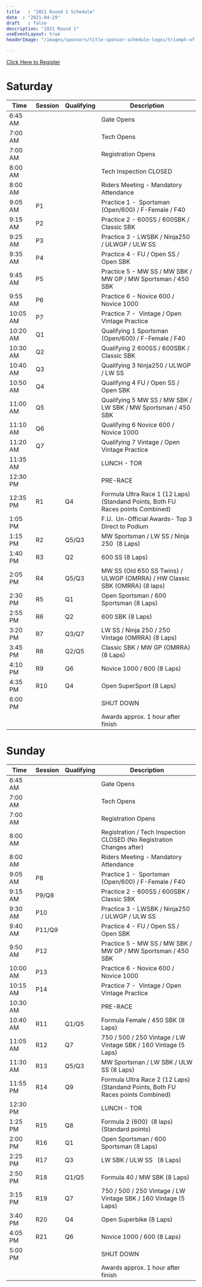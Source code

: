 ```yaml
---
title   : "2021 Round 1 Schedule"
date  : "2021-04-29"
draft   : false
description: "2021 Round 1"
useEventLayout: true
headerImage: "/images/sponsors/title-sponsor-schedule-logos/triumph-of-seattle.png"

---
```


[Click Here to Register](http://msreg.com/WMRRAR1RIDGE2021)

# Saturday

| Time     | Session | Qualifying | Description                                                                     |
| -------- | ------- | ---------- | ------------------------------------------------------------------------------- |
| 6:45 AM  |         |            | Gate Opens                                                                      |
| 7:00 AM  |         |            | Tech Opens                                                                      |
| 7:00 AM  |         |            | Registration Opens                                                              |
| 8:00 AM  |         |            | Tech Inspection CLOSED                                                          |
| 8:00 AM  |         |            | Riders Meeting - Mandatory Attendance                                           |
| 9:05 AM  | P1      |            | Practice 1 -  Sportsman (Open/600) / F-Female / F40                             |
| 9:15 AM  | P2      |            | Practice 2 - 600SS / 600SBK / Classic SBK                                       |
| 9:25 AM  | P3      |            | Practice 3 - LWSBK / Ninja250 / ULWGP / ULW SS                                  |
| 9:35 AM  | P4      |            | Practice 4 - FU / Open SS / Open SBK                                            |
| 9:45 AM  | P5      |            | Practice 5 - MW SS / MW SBK / MW GP / MW Sportsman / 450 SBK                    |
| 9:55 AM  | P6      |            | Practice 6 - Novice 600 / Novice 1000                                           |
| 10:05 AM | P7      |            | Practice 7 -  Vintage / Open Vintage Practice                                   |
| 10:20 AM | Q1      |            | Qualifying 1 Sportsman (Open/600) / F-Female / F40                              |
| 10:30 AM | Q2      |            | Qualifying 2 600SS / 600SBK / Classic SBK                                       |
| 10:40 AM | Q3      |            | Qualifying 3 Ninja250 / ULWGP / LW SS                                           |
| 10:50 AM | Q4      |            | Qualifying 4 FU / Open SS / Open SBK                                            |
| 11:00 AM | Q5      |            | Qualifying 5 MW SS / MW SBK / LW SBK / MW Sportsman / 450 SBK                   |
| 11:10 AM | Q6      |            | Qualifying 6 Novice 600 / Novice 1000                                           |
| 11:20 AM | Q7      |            | Qualifying 7 Vintage / Open Vintage Practice                                    |
| 11:35 AM |         |            | LUNCH - TOR                                                                     |
| 12:30 PM |         |            | PRE-RACE                                                                        |
| 12:35 PM | R1      | Q4         | Formula Ultra Race 1 (12 Laps) (Standand Points, Both FU Races points Combined) |
| 1:05 PM  |         |            | F.U.  Un-Official Awards- Top 3 Direct to Podium                                |
| 1:15 PM  | R2      | Q5/Q3      | MW Sportsman / LW SS / Ninja 250  (8 Laps)                                      |
| 1:40 PM  | R3      | Q2         | 600 SS (8 Laps)                                                                 |
| 2:05 PM  | R4      | Q5/Q3      | MW SS (Old 650 SS Twins) / ULWGP (OMRRA) / HW Classic SBK (OMRRA) (8 laps)      |
| 2:30 PM  | R5      | Q1         | Open Sportsman / 600 Sportsman (8 Laps)                                         |
| 2:55 PM  | R6      | Q2         | 600 SBK (8 Laps)                                                                |
| 3:20 PM  | R7      | Q3/Q7      | LW SS / Ninja 250 / 250 Vintage (OMRRA) (8 Laps)                                |
| 3:45 PM  | R8      | Q2/Q5      | Classic SBK / MW GP (OMRRA)  (8 Laps)                                           |
| 4:10 PM  | R9      | Q6         | Novice 1000 / 600 (8 Laps)                                                      |
| 4:35 PM  | R10     | Q4         | Open SuperSport (8 Laps)                                                        |
| 6:00 PM  |         |            | SHUT DOWN                                                                       |
|          |         |            | Awards approx. 1 hour after finish                                              |


# Sunday

| Time     | Session | Qualifying | Description                                                                     |
| -------- | ------- | ---------- | ------------------------------------------------------------------------------- |
| 6:45 AM  |         |            | Gate Opens                                                                      |
| 7:00 AM  |         |            | Tech Opens                                                                      |
| 7:00 AM  |         |            | Registration Opens                                                              |
| 8:00 AM  |         |            | Registration / Tech Inspection CLOSED (No Registration Changes after)           |
| 8:00 AM  |         |            | Riders Meeting - Mandatory Attendance                                           |
| 9:05 AM  | P8      |            | Practice 1 -  Sportsman (Open/600) / F-Female / F40                             |
| 9:15 AM  | P9/Q8   |            | Practice 2 - 600SS / 600SBK / Classic SBK                                       |
| 9:30 AM  | P10     |            | Practice 3 - LWSBK / Ninja250 / ULWGP / ULW SS                                  |
| 9:40 AM  | P11/Q9  |            | Practice 4 - FU / Open SS / Open SBK                                            |
| 9:50 AM  | P12     |            | Practice 5 - MW SS / MW SBK / MW GP / MW Sportsman / 450 SBK                    |
| 10:00 AM | P13     |            | Practice 6 - Novice 600 / Novice 1000                                           |
| 10:15 AM | P14     |            | Practice 7 -  Vintage / Open Vintage Practice                                   |
| 10:30 AM |         |            | PRE-RACE                                                                        |
| 10:40 AM | R11     | Q1/Q5      | Formula Female / 450 SBK (8 Laps)                                               |
| 11:05 AM | R12     | Q7         | 750 / 500 / 250 Vintage / LW Vintage SBK / 160 Vintage (5 Laps)                 |
| 11:30 AM | R13     | Q5/Q3      | MW Sportsman / LW SBK / ULW SS (8 Laps)                                         |
| 11:55 PM | R14     | Q9         | Formula Ultra Race 2 (12 Laps) (Standand Points, Both FU Races points Combined) |
| 12:30 PM |         |            | LUNCH - TOR                                                                     |
| 1:25 PM  | R15     | Q8         | Formula 2 (600)  (8 laps) (Standard points)                                     |
| 2:00 PM  | R16     | Q1         | Open Sportsman / 600 Sportsman (8 Laps)                                         |
| 2:25 PM  | R17     | Q3         | LW SBK / ULW SS   (8 Laps)                                                      |
| 2:50 PM  | R18     | Q1/Q5      | Formula 40 / MW SBK (8 Laps)                                                    |
| 3:15 PM  | R19     | Q7         | 750 / 500 / 250 Vintage / LW Vintage SBK / 160 Vintage (5 Laps)                 |
| 3:40 PM  | R20     | Q4         | Open Superbike (8 Laps)                                                         |
| 4:05 PM  | R21     | Q6         | Novice 1000 / 600 (8 Laps)                                                      |
| 5:00 PM  |         |            | SHUT DOWN                                                                       |
|          |         |            | Awards approx. 1 hour after finish                                              |


